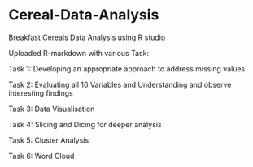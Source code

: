 # Cereal-Data-Analysis

Breakfast Cereals Data Analysis using R studio

Uploaded R-markdown with various Task:

Task 1: Developing an appropriate approach to address missing values

Task 2: Evaluating all 16 Variables and Understanding and observe interesting findings

Task 3: Data Visualisation

Task 4: Slicing and Dicing for deeper analysis

Task 5: Cluster Analysis

Task 6: Word Cloud
